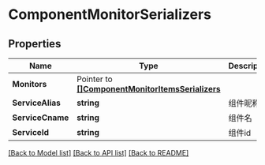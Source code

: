 # ComponentMonitorSerializers

## Properties

Name | Type | Description | Notes
------------ | ------------- | ------------- | -------------
**Monitors** | Pointer to [**[]ComponentMonitorItemsSerializers**](ComponentMonitorItemsSerializers.md) |  | [optional] 
**ServiceAlias** | **string** | 组件昵称 | 
**ServiceCname** | **string** | 组件名 | 
**ServiceId** | **string** | 组件id | 

[[Back to Model list]](../README.md#documentation-for-models) [[Back to API list]](../README.md#documentation-for-api-endpoints) [[Back to README]](../README.md)


